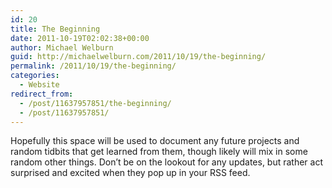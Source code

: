 ```yaml
---
id: 20
title: The Beginning
date: 2011-10-19T02:02:38+00:00
author: Michael Welburn
guid: http://michaelwelburn.com/2011/10/19/the-beginning/
permalink: /2011/10/19/the-beginning/
categories:
  - Website
redirect_from:
  - /post/11637957851/the-beginning/
  - /post/11637957851/
---
```

Hopefully this space will be used to document any future projects and random tidbits that get learned from them, though likely will mix in some random other things. Don&#8217;t be on the lookout for any updates, but rather act surprised and excited when they pop up in your RSS feed.
